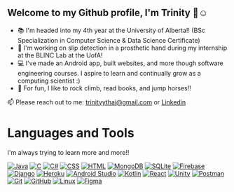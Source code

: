 ## Welcome to my Github profile, I'm Trinity 👋☺️

- 📚 I'm headed into my 4th year at the University of Alberta!! (BSc Specialization in Computer Science & Data Science Certificate)
- 🦾 I'm working on slip detection in a prosthetic hand during my internship at the BLINC Lab at the UofA!
- 💻 I've made an Android app, built websites, and more though software engineering courses. I aspire to learn and continually grow as a computing scientist :)
- 🕺 For fun, I like to rock climb, read books, and jump horses!!

📫 Please reach out to me: trinityythai@gmail.com or [Linkedin](https://www.linkedin.com/in/trinity-thai-902a6919a/)
  
# Languages and Tools

I'm always trying to learn more and more!!

[![Java](https://skillicons.dev/icons?i=java&theme=light)](https://www.java.com)
[![C](https://skillicons.dev/icons?i=c&theme=light)](https://en.wikipedia.org/wiki/C_(programming_language))
[![C#](https://skillicons.dev/icons?i=cs&theme=light)](https://learn.microsoft.com/en-us/dotnet/csharp/)
[![CSS](https://skillicons.dev/icons?i=css&theme=light)](https://developer.mozilla.org/en-US/docs/Web/CSS)
[![HTML](https://skillicons.dev/icons?i=html&theme=light)](https://developer.mozilla.org/en-US/docs/Web/HTML)
[![MongoDB](https://skillicons.dev/icons?i=mongodb&theme=light)](https://www.mongodb.com)
[![SQLite](https://skillicons.dev/icons?i=sqlite&theme=light)](https://www.sqlite.org)
[![Firebase](https://skillicons.dev/icons?i=firebase&theme=light)](https://firebase.google.com)
[![Django](https://skillicons.dev/icons?i=django&theme=light)](https://www.djangoproject.com)
[![Heroku](https://skillicons.dev/icons?i=heroku&theme=light)](https://www.heroku.com)
[![Android Studio](https://skillicons.dev/icons?i=androidstudio&theme=light)](https://developer.android.com/studio)
[![Kotlin](https://skillicons.dev/icons?i=kotlin&theme=light)](https://kotlinlang.org)
[![React](https://skillicons.dev/icons?i=react&theme=light)](https://reactjs.org)
[![Unity](https://skillicons.dev/icons?i=unity&theme=light)](https://unity.com)
[![Postman](https://skillicons.dev/icons?i=postman&theme=light)](https://www.postman.com)
[![Git](https://skillicons.dev/icons?i=git&theme=light)](https://git-scm.com)
[![GitHub](https://skillicons.dev/icons?i=github&theme=light)](https://github.com)
[![Linux](https://skillicons.dev/icons?i=linux&theme=light)](https://www.linux.org)
[![Figma](https://skillicons.dev/icons?i=figma&theme=light)](https://www.figma.com)


